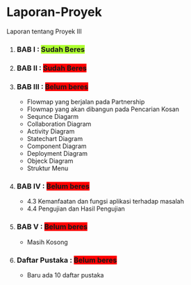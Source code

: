 # Laporan-Proyek
Laporan tentang Proyek III

<ol>
	<li>
		<h3>BAB I : <span style="background-color: greenyellow;display: inline;"><b>Sudah Beres</b></span></h3>
	</li>
	<li>
		<h3>BAB II : <span style="background-color: red;display: inline;"><b>Sudah Beres</b></span></h3>
	</li>
	<li>
		<h3>BAB III : <span style="background-color: red;display: inline;"><b>Belum beres</b></span></h3>
		<ul>
			<li>Flowmap yang berjalan pada Partnership</li>
			<li>Flowmap yang akan dibangun pada Pencarian Kosan</li>
			<li>Sequnce Diagarm</li>
			<li>Collaboration Diagram</li>
			<li>Activity Diagram</li>
			<li>Statechart Diagram</li>
			<li>Component Diagram</li>
			<li>Deployment Diagram</li>
			<li>Objeck Diagram</li>
			<li>Struktur Menu</li>
		</ul>
	</li>
	<li>
		<h3>BAB IV : <span style="background-color: red;display: inline;"><b>Belum beres</b></span></h3>
		<ul>
			<li>4.3 Kemanfaatan dan fungsi aplikasi terhadap masalah </li>
			<li>4.4 Pengujian dan Hasil Pengujian</li>
		</ul>
	</li>
	<li>
		<h3>BAB V : <span style="background-color: red;display: inline;"><b>Belum beres</b></span></h3>
		<ul>
			<li>Masih Kosong</li>
		</ul>
	</li>
	<li>
		<h3>Daftar Pustaka : <span style="background-color: red;display: inline;"><b>Belum beres</b></span></h3>
		<ul>
			<li>Baru ada 10 daftar pustaka</li>
		</ul>
	</li>
</ol>

